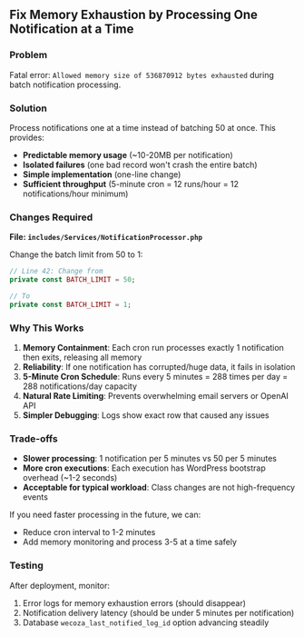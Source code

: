## Fix Memory Exhaustion by Processing One Notification at a Time

### Problem
Fatal error: `Allowed memory size of 536870912 bytes exhausted` during batch notification processing.

### Solution
Process notifications one at a time instead of batching 50 at once. This provides:
- **Predictable memory usage** (~10-20MB per notification)
- **Isolated failures** (one bad record won't crash the entire batch)
- **Simple implementation** (one-line change)
- **Sufficient throughput** (5-minute cron = 12 runs/hour = 12 notifications/hour minimum)

### Changes Required

**File: `includes/Services/NotificationProcessor.php`**

Change the batch limit from 50 to 1:

```php
// Line 42: Change from
private const BATCH_LIMIT = 50;

// To
private const BATCH_LIMIT = 1;
```

### Why This Works

1. **Memory Containment**: Each cron run processes exactly 1 notification then exits, releasing all memory
2. **Reliability**: If one notification has corrupted/huge data, it fails in isolation
3. **5-Minute Cron Schedule**: Runs every 5 minutes = 288 times per day = 288 notifications/day capacity
4. **Natural Rate Limiting**: Prevents overwhelming email servers or OpenAI API
5. **Simpler Debugging**: Logs show exact row that caused any issues

### Trade-offs
- **Slower processing**: 1 notification per 5 minutes vs 50 per 5 minutes
- **More cron executions**: Each execution has WordPress bootstrap overhead (~1-2 seconds)
- **Acceptable for typical workload**: Class changes are not high-frequency events

If you need faster processing in the future, we can:
- Reduce cron interval to 1-2 minutes
- Add memory monitoring and process 3-5 at a time safely

### Testing
After deployment, monitor:
1. Error logs for memory exhaustion errors (should disappear)
2. Notification delivery latency (should be under 5 minutes per notification)
3. Database `wecoza_last_notified_log_id` option advancing steadily